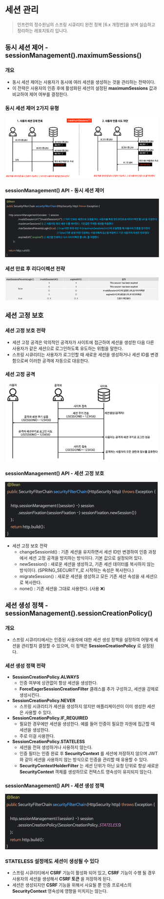 # 세션 관리

> 인프런의 정수원님의 스프링 시큐리티 완전 정복 [6.x 개정판]을 보며 실습하고 정리하는 레포지토리 입니다.

## 동시 세션 제어 - sessionManagement().maximumSessions()
### 개요
- 동시 세션 제어는 사용자가 동시에 여러 세션을 생성하는 것을 관리하는 전략이다.
- 이 전략은 사용자의 인증 후에 활성화된 세션의 설정된 **maximumSessions** 값과 비교하여 제어 여부를 결정한다.

### 동시 세션 제어 2가지 유형
![img.png](사진폴더/05/동시%20세션%20제어%202가지%20유형.png)

### sessionManagement() API - 동시 세션 제어
![img.png](사진폴더/05/sessionManagement()%20API%20-%20동시%20세션%20제어.png)

### 세션 만료 후 리다이렉션 전략
![img.png](사진폴더/05/세션%20만료%20후%20리다이렉션%20전략.png)


## 세션 고정 보호
### 세션 고정 보호 전략
- 세션 고정 공격은 악의적인 공격자가 사이트에 접근하여 세션을 생성한 다음 다른 사용자가 같은 세션으로 로그인하도록 유도하는 위험을 말한다.
- 스프링 시큐리티는 사용자가 로그인할 때 새로운 세션을 생성하거나 세션 ID를 변경함으로써 이러한 공격에 자동으로 대응한다.

### 세션 고정 공격
![img.png](사진폴더/05/세션%20고정%20공격.png)

### sessionManagement() API - 세션 고정 보호
![img.png](사진폴더/05/sessionManagement()%20API%20-%20세션%20고정%20보호.png)
- 세션 고정 보호 전략
  - changeSessionId() : 기존 세션을 유지하면서 세션 ID만 변경하여 인증 과정에서 세션 고정 공격을 방지하는 방식이다. 기본 값으로 설정되어 있다.
  - newSession() : 새로운 세션을 생성하고, 기존 세션 데이터를 복사하지 않는 방식이다. (SPRING_SECURITY_로 시작하는 속성은 복사한다.)
  - migrateSession() : 새로운 세션을 생성하고 모든 기존 세션 속성을 새 세션으로 복사한다.
  - none() : 기존 세션을 그대로 사용한다. (사용 ❌)


## 세션 생성 정책 - sessionManagement().sessionCreationPolicy()
### 개요
- 스프링 시큐리티에서는 인증된 사용자에 대한 세션 생성 정책을 설정하여 어떻게 세션을 관리할지 결정할 수 있으며, 이 정책은 **SessionCreationPolicy** 로 설정된다.

### 세션 생성 정책 전략
- **SessionCreationPolicy.ALWAYS**
  - 인증 여부에 상관없이 항상 세션을 생성한다.
  - **ForceEagerSessionCreationFilter** 클래스를 추가 구성하고, 세션을 강제로 생성시킨다.
- **SessionCreationPolicy.NEVER**
  - 스프링 시큐리티가 세션을 생성하지 않지만 애플리케이션이 이미 생성한 세션은 사용할 수 있다.
- **SessionCreationPolicy.IF_REQUIRED**
  - 필요한 경우에만 세션을 생성한다. 예를 들어 인증이 필요한 자원에 접근할 때 세션을 생성한다.
  - 주로 이걸 사용한다.
- **SessionCreationPolicy.STATELESS**
  - 세션을 전혀 생성하거나 사용하지 않는다.
  - 인증 필터는 인증 완료 후 **SecurityContext** 를 세션에 저장하지 않으며 JWT 와 같이 세션을 사용하지 않는 방식으로 인증을 관리할 때 유용할 수 있다.
  - **SecurityContextHolderFilter** 는 세션 단위가 아닌 요청 단위로 항상 새로운 **SecurityContext** 객체를 생성하므로 컨텍스트 영속성이 유지되지 않는다.

### sessionManagement() API - 세션 생성 정책
![img.png](사진폴더/05/sessionManagement()%20API%20-%20세션%20생성%20정책.png)

### STATELESS 설정에도 세션이 생성될 수 있다
- 스프링 시큐리티에서 **CSRF** 기능이 활성화 되어 있고, **CSRF** 기능이 수행 될 경우 사용자의 세션을 생성해서 **CSRF 토큰** 을 저장하게 된다.
- 세션은 생성되지만 **CSRF** 기능을 위해서 사요될 뿐 인증 프로세스의 **SecurityContext** 영속성에 영향을 미치지는 않는다.